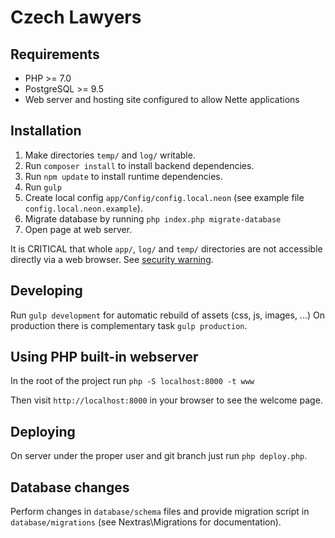 Czech Lawyers
=============

Requirements
------------

 - PHP >= 7.0
 - PostgreSQL >= 9.5
 - Web server and hosting site configured to allow Nette applications

Installation
------------

1. Make directories `temp/` and `log/` writable.
2. Run `composer install` to install backend dependencies.
3. Run `npm update` to install runtime dependencies.
4. Run `gulp`
5. Create local config `app/Config/config.local.neon` (see example file `config.local.neon.example`).
6. Migrate database by running `php index.php migrate-database`
7. Open page at web server.

It is CRITICAL that whole `app/`, `log/` and `temp/` directories are not accessible directly
via a web browser. See [security warning](https://nette.org/security-warning).

Developing
----------

Run `gulp development` for automatic rebuild of assets (css, js, images, ...)
On production there is complementary task `gulp production`.


Using PHP built-in webserver
----------------------------

In the root of the project run `php -S localhost:8000 -t www`

Then visit `http://localhost:8000` in your browser to see the welcome page.

Deploying
---------

On server under the proper user and git branch just run `php deploy.php`.

Database changes
----------------

Perform changes in `database/schema` files and provide migration script in
`database/migrations` (see Nextras\Migrations for documentation).
